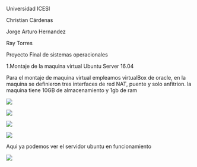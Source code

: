 Universidad ICESI

Christian Cárdenas

Jorge Arturo Hernandez

Ray Torres

Proyecto Final de sistemas operacionales

1.Montaje de la maquina virtual Ubuntu Server 16.04 

Para el montaje de maquina virtual empleamos virtualBox de oracle, en la maquina se definieron tres interfaces de red NAT, 
puente y solo anfitrion. la maquina tiene 10GB de almacenamiento y 1gb de ram

![][1]

![][2]

![][3]

![][4]

Aqui ya podemos ver el servidor ubuntu en funcionamiento


![][5]









[1]: images/1.PNG
[2]: images/2.PNG
[3]: images/3.PNG
[4]: images/4.PNG
[5]: images/5.PNG
